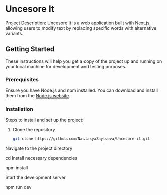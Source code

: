 # Uncesore It

Project Description:
Uncesore It is a web application built with Next.js, allowing users to modify text by replacing specific words with alternative variants.

## Getting Started

These instructions will help you get a copy of the project up and running on your local machine for development and testing purposes.

### Prerequisites

Ensure you have Node.js and npm installed. You can download and install them from the [Node.js website](https://nodejs.org/).

### Installation

Steps to install and set up the project:

1. Clone the repository
   ```bash
   git clone https://github.com/NastasyaZaytseva/Uncesore-it.git
Navigate to the project directory

cd 
Install necessary dependencies

npm install

Start the development server


npm run dev
